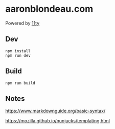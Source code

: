# aaronblondeau.com

Powered by [11ty](https://www.11ty.dev)

## Dev

```
npm install
npm run dev
```

## Build

```
npm run build
```

## Notes

https://www.markdownguide.org/basic-syntax/

https://mozilla.github.io/nunjucks/templating.html
